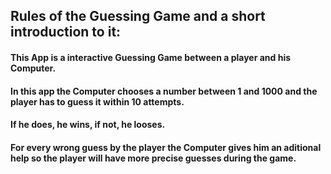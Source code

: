 ## Rules of the Guessing Game and a short introduction to it:
#### This App is a interactive Guessing Game between a player and his Computer.
#### In this app the Computer chooses a number between 1 and 1000 and the player has to guess it within 10 attempts.
#### If he does, he wins, if not, he looses.
#### For every wrong guess by the player the Computer gives him an aditional help so the player will have more precise guesses during the game.
